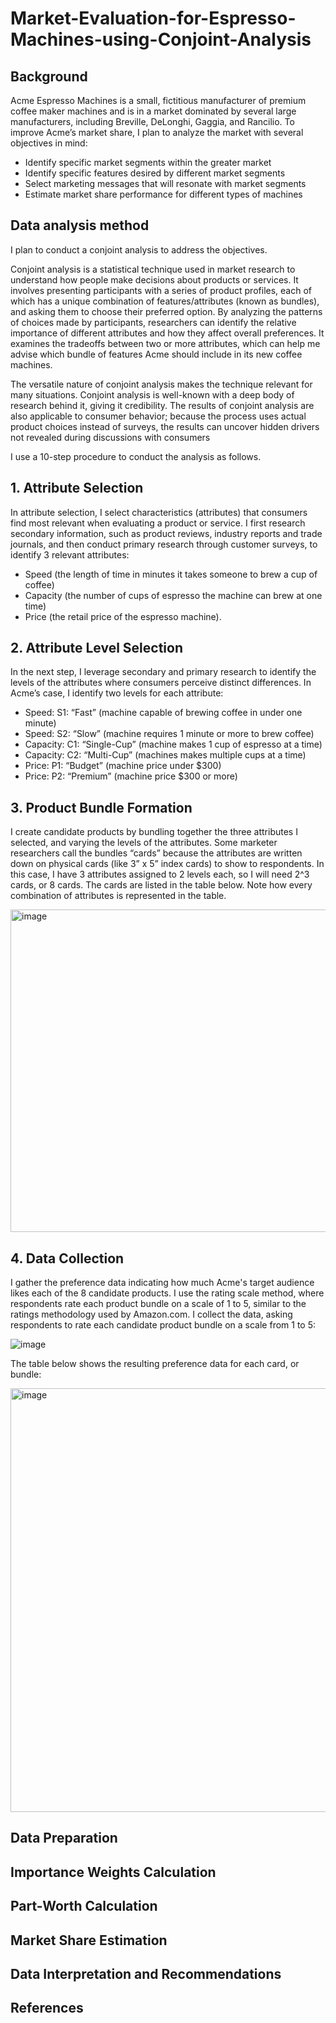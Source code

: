 # Market-Evaluation-for-Espresso-Machines-using-Conjoint-Analysis

## Background

Acme Espresso Machines is a small, fictitious manufacturer of premium coffee maker machines and is in a market dominated by
several large manufacturers, including Breville, DeLonghi, Gaggia, and Rancilio. To improve Acme’s market share, I plan to analyze the market with several objectives in mind:

- Identify specific market segments within the greater market
- Identify specific features desired by different market segments
- Select marketing messages that will resonate with market segments
- Estimate market share performance for different types of machines

## Data analysis method

I plan to conduct a conjoint analysis to address the objectives. 

Conjoint analysis is a statistical technique used in market research to understand how people make decisions about products or services. It involves presenting participants with a series of product profiles, each of which has a unique combination of features/attributes (known as bundles), and asking them to choose their preferred option. By analyzing the patterns of choices made by participants, researchers can identify the relative importance of different attributes and how they affect overall preferences. It examines the tradeoffs between two or more attributes, which can help me advise which bundle of features Acme should include in its new coffee machines.  

The versatile nature of conjoint analysis makes the technique relevant for many situations. Conjoint analysis is well-known with a deep body of research behind it, giving it credibility. The results of conjoint analysis are also applicable to consumer behavior; because the process uses actual product choices instead of surveys, the results can uncover hidden drivers not revealed during discussions with consumers

I use a 10-step procedure to conduct the analysis as follows. 

## 1. Attribute Selection

In attribute selection, I select characteristics (attributes) that consumers find most relevant when evaluating a product or service. I first research secondary information, such as product reviews, industry reports and trade journals, and then conduct primary research through customer surveys, to identify 3 relevant attributes:

- Speed (the length of time in minutes it takes someone to brew a cup of coffee)
- Capacity (the number of cups of espresso the machine can brew at one time) 
- Price (the retail price of the espresso machine).

## 2. Attribute Level Selection

In the next step, I leverage secondary and primary research to identify the levels of the attributes where consumers perceive distinct differences. In Acme’s case, I identify two levels for each attribute: 

- Speed: S1: “Fast” (machine capable of brewing coffee in under one minute)
- Speed: S2: “Slow” (machine requires 1 minute or more to brew coffee)
- Capacity: C1: “Single-Cup” (machine makes 1 cup of espresso at a time)
- Capacity: C2: “Multi-Cup” (machines makes multiple cups at a time)
- Price: P1: “Budget” (machine price under $300)
- Price: P2: “Premium” (machine price $300 or more)

## 3. Product Bundle Formation

I create candidate products by bundling together the three attributes I selected, and varying the levels of the attributes. Some marketer researchers call the bundles “cards” because the attributes are written down on physical cards (like 3” x 5” index cards) to show to respondents. In this case, I have 3 attributes assigned to 2 levels each, so I will need 2^3 cards, or 8 cards. The cards are listed in the table below. Note how every combination of attributes is represented in the table.

<img width="516" alt="image" src="https://user-images.githubusercontent.com/113878059/227751954-183001a5-2235-4d37-bee8-6d2acc807db6.png">

## 4. Data Collection 

I gather the preference data indicating how much Acme's target audience likes each of the 8 candidate products. I use the rating scale method, where respondents rate each product bundle on a scale of 1 to 5, similar to the ratings methodology used by Amazon.com. I collect the data, asking respondents to rate each candidate product bundle on a scale from 1 to 5:

![image](https://user-images.githubusercontent.com/113878059/227753897-04d6a695-48ba-4cd1-ac78-268ec4f65bd6.png)

The table below shows the resulting preference data for each card, or bundle:

<img width="678" alt="image" src="https://user-images.githubusercontent.com/113878059/227753711-7db8003b-67a1-4fdc-8aed-1418f15bc3bc.png">

## Data Preparation

## Importance Weights Calculation

## Part-Worth Calculation

## Market Share Estimation

## Data Interpretation and Recommendations

## References

